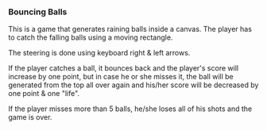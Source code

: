 ### **Bouncing Balls**

This is a game that generates raining balls inside a canvas. The player has to catch the falling balls using a moving rectangle.

The steering is done using keyboard right & left arrows.

If the player catches a ball, it bounces back and the player's score will increase by one point, but in case he or she misses it, the ball will be generated from the top all over again and his/her score will be decreased by one point & one "life".

If the player misses more than 5 balls, he/she loses all of his shots and the game is over.